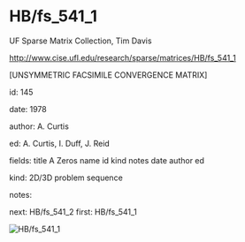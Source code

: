 # HB/fs_541_1

 UF Sparse Matrix Collection, Tim Davis

 http://www.cise.ufl.edu/research/sparse/matrices/HB/fs_541_1

 [UNSYMMETRIC FACSIMILE CONVERGENCE MATRIX]

 id: 145

 date: 1978

 author: A. Curtis

 ed: A. Curtis, I. Duff, J. Reid

 fields: title A Zeros name id kind notes date author ed

 kind: 2D/3D problem sequence

 notes:

 next: HB/fs_541_2 first: HB/fs_541_1

![HB/fs_541_1](http://www2.research.att.com/~yifanhu/GALLERY/GRAPHS/GIF_SMALL/HB@fs_541_1.gif)